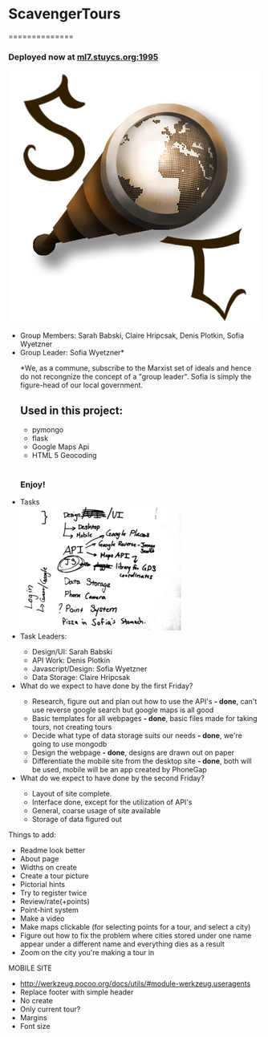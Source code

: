 <h1>ScavengerTours</h1>
==============
<h3>Deployed now at <a href="http://ml7.stuycs.org:1995/">ml7.stuycs.org:1995</a></h3>
<img src="/static/img/scavengertourlogo.png" alt="logo">

<ul>
  <li>Group Members: Sarah Babski, Claire Hripcsak, Denis Plotkin, Sofia Wyetzner</li>
  <li>Group Leader: Sofia Wyetzner*</li>
<p>*We, as a commune, subscribe to the Marxist set of ideals and hence do not recongnize the concept of a "group leader". Sofia is simply the figure-head of our local government.</p>

<h2>Used in this project:</h2>
<ul>
  <li>pymongo</li>
  <li>flask</li>
  <li>Google Maps Api</li>
  <li>HTML 5 Geocoding</li>
</ul>

<br>

<h3>Enjoy!</h3>


  <li>Tasks</li>
  <img src="plan.jpg" alt="plan">
  <li>Task Leaders:</li>
  
  <ul>
    <li>Design/UI: Sarah Babski</li>
    <li>API Work: Denis Plotkin</li>
    <li>Javascript/Design: Sofia Wyetzner</li>
    <li>Data Storage: Claire Hripcsak</li>
  </ul>
  
  <li>What do we expect to have done by the first Friday?</li>
  
  <ul>
    <li> Research, figure out and plan out how to use the API's <strong> - done</strong>, can't use reverse google search but google maps is all good</li>
    <li> Basic templates for all webpages <strong> - done</strong>, basic files made for taking tours, not creating tours </li>
    <li> Decide what type of data storage suits our needs <strong> - done</strong>, we're going to use mongodb </li>
    <li> Design the webpage <strong> - done</strong>, designs are drawn out on paper</li>
    <li> Differentiate the mobile site from the desktop site <strong> - done</strong>, both will be used, mobile will be an app created by PhoneGap</li>
  </ul>

  <li> What do we expect to have done by the second Friday?</li>
  <ul>
    <li> Layout of site complete. </li>
    <li> Interface done, except for the utilization of API's </li>
    <li> General, coarse usage of site available </li>
    <li> Storage of data figured out </li>
  </ul>
  
</ul>

Things to add:
<ul>
<li>Readme look better</li>
<li>About page</li>
<li>Widths on create</li>
<li>Create a tour picture</li>
<li>Pictorial hints</li>
<li>Try to register twice</li>
<li>Review/rate(+points)</li>
<li>Point-hint system</li>
<li>Make a video</li>
<li>Make maps clickable (for selecting points for a tour, and select a city)</li>
<li>Figure out how to fix the problem where cities stored under one name appear under a different name and everything dies as a result</li>
<li>Zoom on the city you're making a tour in</li>
</ul>
MOBILE SITE
<ul>
<li><a href="http://werkzeug.pocoo.org/docs/utils/#module-werkzeug.useragents">http://werkzeug.pocoo.org/docs/utils/#module-werkzeug.useragents</a></li>
<li>Replace footer with simple header</li>
<li>No create</li>
<li>Only current tour?</li>
<li>Margins</li>
<li>Font size</li>
</ul>

<br><br>

 
